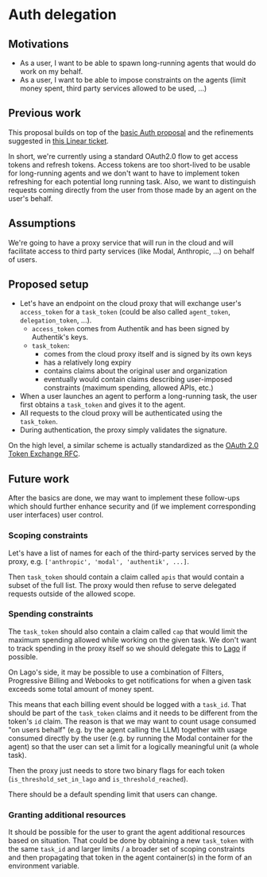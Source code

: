# Auth delegation

## Motivations

- As a user, I want to be able to spawn long-running agents that would do work on my behalf.
- As a user, I want to be able to impose constraints on the agents (limit money spent, third party services allowed to be used, ...)

## Previous work

This proposal builds on top of the [basic Auth proposal](./auth.md) and the refinements suggested in [this Linear ticket](https://linear.app/imbue/issue/PROD-672/initial-signup-flow-optional).

In short, we're currently using a standard OAuth2.0 flow to get access tokens and refresh tokens.
Access tokens are too short-lived to be usable for long-running agents and we don't want to have to implement token refreshing for each potential long running task.
Also, we want to distinguish requests coming directly from the user from those made by an agent on the user's behalf.

## Assumptions

We're going to have a proxy service that will run in the cloud and will facilitate access to third party services (like Modal, Anthropic, ...) on behalf of users.

## Proposed setup

- Let's have an endpoint on the cloud proxy that will exchange user's `access_token` for a `task_token` (could be also called `agent_token`, `delegation_token`, ...).
    - `access_token` comes from Authentik and has been signed by Authentik's keys.
    - `task_token`:
        - comes from the cloud proxy itself and is signed by its own keys
        - has a relatively long expiry
        - contains claims about the original user and organization
        - eventually would contain claims describing user-imposed constraints (maximum spending, allowed APIs, etc.)
- When a user launches an agent to perform a long-running task, the user first obtains a `task_token` and gives it to the agent.
- All requests to the cloud proxy will be authenticated using the `task_token`.
- During authentication, the proxy simply validates the signature.

On the high level, a similar scheme is actually standardized as the [OAuth 2.0 Token Exchange RFC](https://datatracker.ietf.org/doc/html/rfc8693).

## Future work

After the basics are done, we may want to implement these follow-ups which should further enhance security and (if we implement corresponding user interfaces) user control.

### Scoping constraints

Let's have a list of names for each of the third-party services served by the proxy, e.g. `['anthropic', 'modal', 'authentik', ...]`.

Then `task_token` should contain a claim called `apis` that would contain a subset of the full list.
The proxy would then refuse to serve delegated requests outside of the allowed scope.

### Spending constraints

The `task_token` should also contain a claim called `cap` that would limit the maximum spending allowed while working on the given task.
We don't want to track spending in the proxy itself so we should delegate this to [Lago](https://www.getlago.com/) if possible.

On Lago's side, it may be possible to use a combination of Filters, Progressive Billing and Webooks to get notifications for when a given task exceeds some total amount of money spent.

This means that each billing event should be logged with a `task_id`. That should be part of the `task_token` claims and it needs to be different from the token's `id` claim. The reason is that we may want to count usage consumed "on users behalf" (e.g. by the agent calling the LLM) together with usage consumed directly by the user (e.g. by running the Modal container for the agent) so that the user can set a limit for a logically meaningful unit (a whole task).

Then the proxy just needs to store two binary flags for each token (`is_threshold_set_in_lago` and `is_threshold_reached`).

There should be a default spending limit that users can change.

### Granting additional resources

It should be possible for the user to grant the agent additional resources based on situation.
That could be done by obtaining a new `task_token` with the same `task_id` and larger limits / a broader set of scoping constraints and then propagating that token in the agent container(s) in the form of an environment variable.
